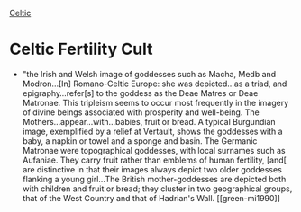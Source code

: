 

[Celtic](celtic-religion)

# Celtic Fertility Cult



- "the Irish and Welsh image of goddesses such as Macha, Medb and Modron...[In] Romano-Celtic Europe: she was depicted…as a triad, and epigraphy…refer[s] to the goddess as the Deae Matres or Deae Matronae. This tripleism seems to occur most frequently in the imagery of divine beings associated with prosperity and well-being. The Mothers…appear…with…babies, fruit or bread. A typical Burgundian image, exemplified by a relief at Vertault, shows the goddesses with a baby, a napkin or towel and a sponge and basin. The Germanic Matronae were topographical goddesses, with local surnames such as Aufaniae. They carry fruit rather than emblems of human fertility, [and[ are distinctive in that their images always depict two older goddesses flanking a young girl…The British mother-goddesses are depicted both with children and fruit or bread; they cluster in two geographical groups, that of the West Country and that of Hadrian's Wall. [[green-mi1990]]
